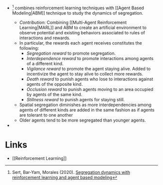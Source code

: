* [^Sert_2020] combines reinforcement learning techniques with [[Agent Based Modeling|ABM]] technique to study the dynamics of segregation. 
	* *Contribution*: Combining [[Multi-Agent Reinforcement Learning|MARL]] and ABM to create an artificial environment to observe potential and existing behaviors associated to rules of interactions and rewards.  
	* In particular, the rewards each agent receives constitutes the following:
		* *Segregation reward* to promote segregation. 
		* *Interdependence reward* to promote interactions among agents of a different kind. 
		* *Vigilance reward* to promote the agent staying alive. Added to incentivize the agent to stay alive to collect more rewards.
		* *Death reward* to punish agents who lose to interactions against agents of the opposite kind. 
		* *Occlusion reward* to punish agents moving to an area occupied by agents of the same kind. 
		* *Stillness reward* to punish agents for staying still. 
	* Spatial segregation diminishes as more interdependencies among agents of different kinds are added in the same fashion as if agents are tolerant to one another
	* Older agents tend to be more segregated than younger agents. 

* 


[^Sert_2020]: Sert, Bar-Yam, Morales (2020). [Segregation dynamics with reinforcement learning and agent based modeling](https://www.nature.com/articles/s41598-020-68447-8)


# Links 
* [[Reinforcement Learning]]